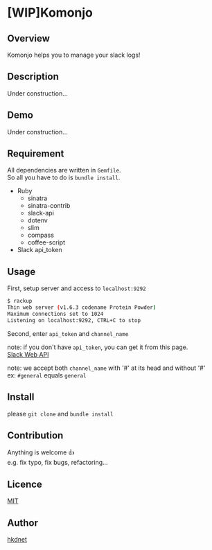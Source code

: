 [WIP]Komonjo
====

## Overview

Komonjo helps you to manage your slack logs!

## Description

Under construction...

## Demo

Under construction...

## Requirement

All dependencies are written in `Gemfile`.  
So all you have to do is `bundle install`.

* Ruby
  * sinatra
  * sinatra-contrib
  + slack-api
  * dotenv
  * slim
  * compass
  * coffee-script
* Slack api_token

## Usage

First, setup server and access to `localhost:9292`

```bash
$ rackup
Thin web server (v1.6.3 codename Protein Powder)
Maximum connections set to 1024
Listening on localhost:9292, CTRL+C to stop
```

Second, enter `api_token` and `channel_name`

note: if you don't have `api_token`, you can get it from this page.  
[Slack Web API](https://api.slack.com/web)

note: we accept both `channel_name` with '#' at its head and without '#'  
ex: `#general` equals `general`

## Install

please `git clone` and `bundle install`

## Contribution

Anything is welcome :+1:  
e.g. fix typo, fix bugs, refactoring...

## Licence

[MIT](https://github.com/hkdnet/komonjo/blob/master/LICENSE)

## Author

[hkdnet](https://github.com/hkdnet)
